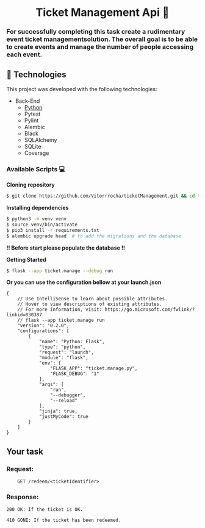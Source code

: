 

<h1 align="center"><b>Ticket Management Api 🎫</b></h1>

### For successfully completing this task create a rudimentary event ticket managementsolution. The overall goal is to be able to create events and manage the number of people accessing each event.

## 🚀 Technologies

This project was developed with the following technologies:

- Back-End
  - [Python](https://www.python.org/)
  - Pytest
  - Pylint
  - Alembic
  - Black
  - SQLAlchemy
  - SQLite
  - Coverage

### Available Scripts 💻
 <p>
  
  **Cloning repository**

  ```bash
  $ git clone https://github.com/Vitorrrocha/ticketManagement.git && cd ticketManagement
  ```

  **Installing dependencies**

  ```bash
  $ python3 -m venv venv
  $ source venv/bin/activate
  $ pip3 install -r requirements.txt
  $ alembic upgrade head  # to add the migrations and the database
  ```
  **!! Before start please populate the database !!**

  **Getting Started**

  ```bash
  $ flask --app ticket.manage --debug run
  ```
**Or you can use the configuration bellow at your launch.json**
```
{
    // Use IntelliSense to learn about possible attributes.
    // Hover to view descriptions of existing attributes.
    // For more information, visit: https://go.microsoft.com/fwlink/?linkid=830387
    // flask --app ticket.manage run
    "version": "0.2.0",
    "configurations": [
        {
            "name": "Python: Flask",
            "type": "python",
            "request": "launch",
            "module": "flask",
            "env": {
                "FLASK_APP": "ticket.manage.py",
                "FLASK_DEBUG": "1"
            },
            "args": [
                "run",
                "--debugger",
                "--reload"
            ],
            "jinja": true,
            "justMyCode": true
        }
    ]
}
```
    

 </p>


## Your task


### Request:
        GET /redeem/<ticketIdentifier>
### Response:
    200 OK: If the ticket is OK.
    
    410 GONE: If the ticket has been redeemed.
